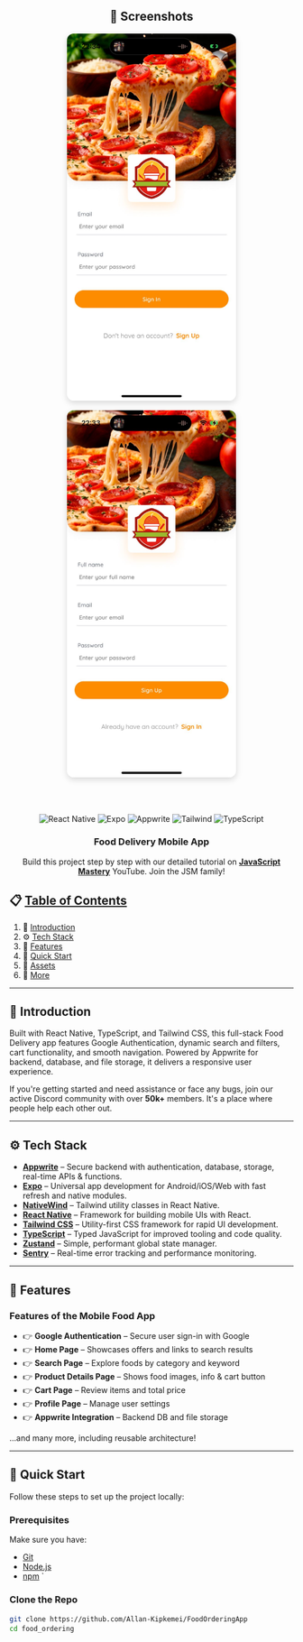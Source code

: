 <div align="center">

## 📸 Screenshots

<img src="WhatsApp Image 2025-08-12 at 22.34.14_bf57bfe1.jpg" 
     alt="Screenshot 1" 
     width="300" 
     style="border-radius: 12px; box-shadow: 0px 4px 12px rgba(0,0,0,0.15);" />

<img src="WhatsApp Image 2025-08-12 at 22.34.14_9faa2286.jpg" 
     alt="Screenshot 2" 
     width="300" 
     style="border-radius: 12px; box-shadow: 0px 4px 12px rgba(0,0,0,0.15);" />

<br><br>

<div>
    <img src="https://img.shields.io/badge/-React_Native-black?style=for-the-badge&logoColor=white&logo=react&color=61DAFB" alt="React Native" />
    <img src="https://img.shields.io/badge/-Expo-black?style=for-the-badge&logoColor=white&logo=expo&color=000020" alt="Expo" />
    <img src="https://img.shields.io/badge/-Appwrite-black?style=for-the-badge&logoColor=white&logo=appwrite&color=F02E65" alt="Appwrite" />
    <img src="https://img.shields.io/badge/-Tailwind-black?style=for-the-badge&logoColor=white&logo=tailwindcss&color=06B6D4" alt="Tailwind" />
    <img src="https://img.shields.io/badge/-TypeScript-black?style=for-the-badge&logoColor=white&logo=typescript&color=3178C6" alt="TypeScript" />
</div>

</div>

  <h3 align="center">Food Delivery Mobile App</h3>

  <div align="center">
    Build this project step by step with our detailed tutorial on 
    <a href="https://www.youtube.com/@javascriptmastery/videos" target="_blank"><b>JavaScript Mastery</b></a> YouTube. 
    Join the JSM family!
  </div>
</div>

## 📋 [Table of Contents](#table)

1. 🤖 [Introduction](#introduction)  
2. ⚙️ [Tech Stack](#tech-stack)  
3. 🔋 [Features](#features)  
4. 🤸 [Quick Start](#quick-start)  
5. 🔗 [Assets](#links)  
6. 🚀 [More](#more)

---

## 🤖 Introduction

Built with React Native, TypeScript, and Tailwind CSS, this full-stack Food Delivery app features Google Authentication, dynamic search and filters, cart functionality, and smooth navigation. Powered by Appwrite for backend, database, and file storage, it delivers a responsive user experience.

If you're getting started and need assistance or face any bugs, join our active Discord community with over **50k+** members. It's a place where people help each other out.

---

## ⚙️ Tech Stack

- **[Appwrite](https://jsm.dev/rn-food-appwrite)** – Secure backend with authentication, database, storage, real-time APIs & functions.
- **[Expo](https://expo.dev/)** – Universal app development for Android/iOS/Web with fast refresh and native modules.
- **[NativeWind](https://www.nativewind.dev/)** – Tailwind utility classes in React Native.
- **[React Native](https://reactnative.dev/)** – Framework for building mobile UIs with React.
- **[Tailwind CSS](https://tailwindcss.com/)** – Utility-first CSS framework for rapid UI development.
- **[TypeScript](https://www.typescriptlang.org/)** – Typed JavaScript for improved tooling and code quality.
- **[Zustand](https://github.com/pmndrs/zustand)** – Simple, performant global state manager.
- **[Sentry](https://jsm.dev/rn-food-sentry)** – Real-time error tracking and performance monitoring.

---

## 🔋 Features

### Features of the Mobile Food App

- 👉 **Google Authentication** – Secure user sign-in with Google  
- 👉 **Home Page** – Showcases offers and links to search results  
- 👉 **Search Page** – Explore foods by category and keyword  
- 👉 **Product Details Page** – Shows food images, info & cart button  
- 👉 **Cart Page** – Review items and total price  
- 👉 **Profile Page** – Manage user settings  
- 👉 **Appwrite Integration** – Backend DB and file storage

…and many more, including reusable architecture!

---

## 🤸 Quick Start

Follow these steps to set up the project locally:

### Prerequisites

Make sure you have:

- [Git](https://git-scm.com/)  
- [Node.js](https://nodejs.org/en)  
- [npm](https://www.npmjs.com/)  `

### Clone the Repo

```bash
git clone https://github.com/Allan-Kipkemei/FoodOrderingApp
cd food_ordering
